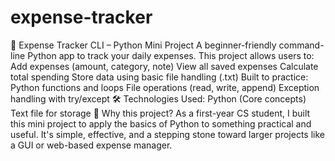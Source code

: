 # expense-tracker
🧾 Expense Tracker CLI – Python Mini Project A beginner-friendly command-line Python app to track your daily expenses.  This project allows users to:  Add expenses (amount, category, note)  View all saved expenses  Calculate total spending  Store data using basic file handling (.txt)  Built to practice:  Python functions and loops  File operations (read, write, append)  Exception handling with try/except  🛠 Technologies Used:  Python (Core concepts)  Text file for storage  🎯 Why this project? As a first-year CS student, I built this mini project to apply the basics of Python to something practical and useful. It's simple, effective, and a stepping stone toward larger projects like a GUI or web-based expense manager.

